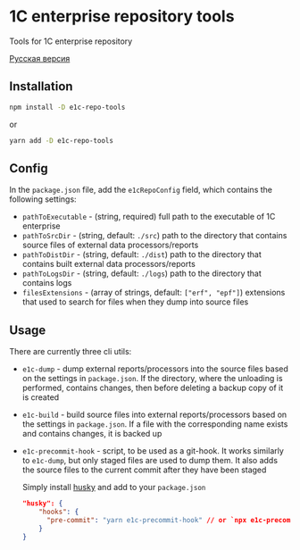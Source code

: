 # 1C enterprise repository tools

Tools for 1C enterprise repository

[Русская версия](https://github.com/cinex-ru/e1c-repo-tools/blob/master/README.md)

## Installation

``` bash
npm install -D e1c-repo-tools
```

or

``` bash
yarn add -D e1c-repo-tools
```

## Config

In the `package.json` file, add the `e1cRepoConfig` field, which contains the following settings:

- `pathToExecutable` - (string, required) full path to the executable of 1C enterprise
- `pathToSrcDir` - (string, default: `./src`) path to the directory that contains source files of external data processors/reports
- `pathToDistDir` - (string, default: `./dist`) path to the directory that contains built external data processors/reports
- `pathToLogsDir` - (string, default: `./logs`) path to the directory that contains logs
- `filesExtensions` - (array of strings, default: `["erf", "epf"]`) extensions that used to search for files when they dump into source files

## Usage

There are currently three cli utils:

- `e1c-dump` - dump external reports/processors into the source files based on the settings in `package.json`. If the directory, where the unloading is performed, contains changes, then before deleting a backup copy of it is created
- `e1c-build` - build source files into external reports/processors based on the settings in `package.json`. If a file with the corresponding name exists and contains changes, it is backed up
- `e1c-precommit-hook` - script, to be used as a git-hook. It works similarly to `e1c-dump`, but only staged files are used to dump them. It also adds the source files to the current commit after they have been staged
  
  Simply install [husky](https://www.npmjs.com/package/husky) and add to your `package.json`
  
  ``` json
  "husky": {
      "hooks": {
        "pre-commit": "yarn e1c-precommit-hook" // or `npx e1c-precommit-hook`
      }
  }
  ```
